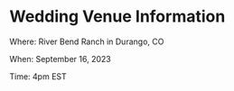 # Wedding Venue Information

Where: River Bend Ranch in Durango, CO

When: September 16, 2023

Time: 4pm EST
